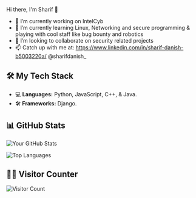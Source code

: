 Hi there, I'm Sharif 👋

- 🔭 I’m currently working on IntelCyb
- 🌱 I’m currently learning Linux, Networking and secure programming & playing with cool staff like bug bounty and robotics
- 👯 I’m looking to collaborate on security related projects
- 📫 Catch up with me at: https://www.linkedin.com/in/sharif-danish-b5003220a/  @sharifdanish_

## 🛠️ My Tech Stack

- 💻 **Languages:** Python, JavaScript, C++, & Java.
- 🛠️ **Frameworks:** Django.

## 📊 GitHub Stats

![Your GitHub Stats](https://github-readme-stats.vercel.app/api?username=yourusername&show_icons=true&theme=radical)

![Top Languages](https://github-readme-stats.vercel.app/api/top-langs/?username=yourusername&layout=compact&theme=radical)

## 🧑‍💻 Visitor Counter

![Visitor Count](https://komarev.com/ghpvc/?username=yourusername&color=brightgreen)
